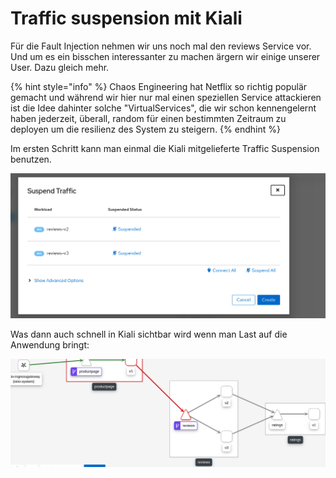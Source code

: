 # Traffic suspension mit Kiali

Für die Fault Injection nehmen wir uns noch mal den reviews Service vor. Und um es ein bisschen interessanter zu machen ärgern wir einige unserer User. Dazu gleich mehr.

{% hint style="info" %}
Chaos Engineering hat Netflix so richtig populär gemacht und während wir hier nur mal einen speziellen Service attackieren ist die Idee dahinter solche "VirtualServices", die wir schon kennengelernt haben jederzeit, überall, random für einen bestimmten Zeitraum zu deployen um die resilienz des System zu steigern.
{% endhint %}

Im ersten Schritt kann man einmal die Kiali mitgelieferte Traffic Suspension benutzen.

![](../../../.gitbook/assets/image%20%28110%29.png)

  
Was dann auch schnell in Kiali sichtbar wird wenn man Last auf die Anwendung bringt:

![](../../../.gitbook/assets/image%20%28109%29.png)


